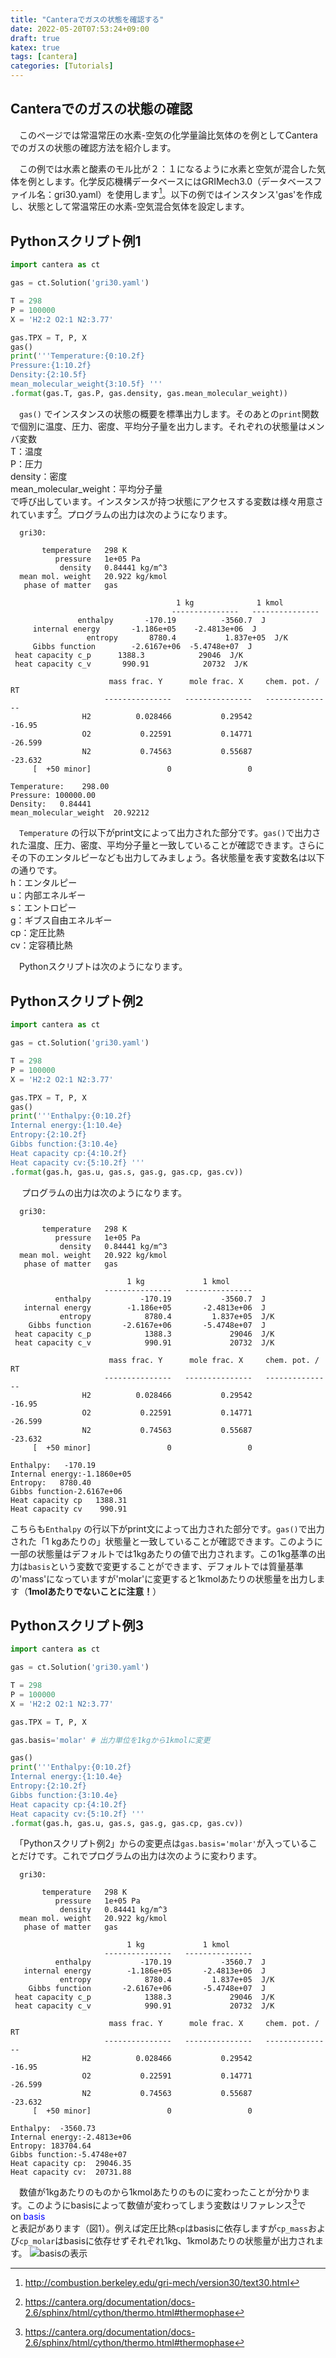 ```yaml
---
title: "Canteraでガスの状態を確認する"
date: 2022-05-20T07:53:24+09:00
draft: true
katex: true
tags: [cantera]
categories: [Tutorials]
---
```


## Canteraでのガスの状態の確認

　このページでは常温常圧の水素-空気の化学量論比気体のを例としてCanteraでのガスの状態の確認方法を紹介します。

　この例では水素と酸素のモル比が２：１になるように水素と空気が混合した気体を例とします。化学反応機構データベースにはGRIMech3.0（データベースファイル名：gri30.yaml）を使用します[^1]。以下の例ではインスタンス'gas'を作成し、状態として常温常圧の水素-空気混合気体を設定します。
[^1]: http://combustion.berkeley.edu/gri-mech/version30/text30.html

 
## Pythonスクリプト例1

```python
import cantera as ct

gas = ct.Solution('gri30.yaml')

T = 298
P = 100000
X = 'H2:2 O2:1 N2:3.77'

gas.TPX = T, P, X
gas()
print('''Temperature:{0:10.2f} 
Pressure:{1:10.2f} 
Density:{2:10.5f} 
mean_molecular_weight{3:10.5f} '''
.format(gas.T, gas.P, gas.density, gas.mean_molecular_weight))
```

　`gas()` でインスタンスの状態の概要を標準出力します。そのあとの`print`関数で個別に温度、圧力、密度、平均分子量を出力します。それぞれの状態量はメンバ変数  
T：温度  
P：圧力  
density：密度  
mean\_molecular\_weight：平均分子量  
で呼び出しています。インスタンスが持つ状態にアクセスする変数は様々用意されています[^2]。プログラムの出力は次のようになります。
[^2]: https://cantera.org/documentation/docs-2.6/sphinx/html/cython/thermo.html#thermophase

```text
  gri30:

       temperature   298 K
          pressure   1e+05 Pa
           density   0.84441 kg/m^3
  mean mol. weight   20.922 kg/kmol
   phase of matter   gas

                                     1 kg              1 kmol     
                                    ---------------   ---------------
               enthalpy       -170.19          -3560.7  J
     internal energy       -1.186e+05    -2.4813e+06  J
                 entropy       8780.4           1.837e+05  J/K
     Gibbs function        -2.6167e+06  -5.4748e+07  J
 heat capacity c_p      1388.3            29046  J/K
 heat capacity c_v       990.91            20732  J/K

                      mass frac. Y      mole frac. X     chem. pot. / RT
                     ---------------   ---------------   ---------------
                H2          0.028466           0.29542            -16.95
                O2           0.22591           0.14771           -26.599
                N2           0.74563           0.55687           -23.632
     [  +50 minor]                 0                 0  

Temperature:    298.00 
Pressure: 100000.00 
Density:   0.84441 
mean_molecular_weight  20.92212
```

　`Temperature` の行以下がprint文によって出力された部分です。`gas()`で出力された温度、圧力、密度、平均分子量と一致していることが確認できます。さらにその下のエンタルピーなども出力してみましょう。各状態量を表す変数名は以下の通りです。  
h：エンタルピー  
u：内部エネルギー  
s：エントロピー  
g：ギブス自由エネルギー  
cp：定圧比熱  
cv：定容積比熱  

　Pythonスクリプトは次のようになります。
　
## Pythonスクリプト例2

```python
import cantera as ct

gas = ct.Solution('gri30.yaml')

T = 298
P = 100000
X = 'H2:2 O2:1 N2:3.77'

gas.TPX = T, P, X
gas()
print('''Enthalpy:{0:10.2f} 
Internal energy:{1:10.4e} 
Entropy:{2:10.2f} 
Gibbs function:{3:10.4e} 
Heat capacity cp:{4:10.2f} 
Heat capacity cv:{5:10.2f} '''
.format(gas.h, gas.u, gas.s, gas.g, gas.cp, gas.cv))
```
　
プログラムの出力は次のようになります。

```text
  gri30:

       temperature   298 K
          pressure   1e+05 Pa
           density   0.84441 kg/m^3
  mean mol. weight   20.922 kg/kmol
   phase of matter   gas

                          1 kg             1 kmol     
                     ---------------   ---------------
          enthalpy           -170.19           -3560.7  J
   internal energy        -1.186e+05       -2.4813e+06  J
           entropy            8780.4         1.837e+05  J/K
    Gibbs function       -2.6167e+06       -5.4748e+07  J
 heat capacity c_p            1388.3             29046  J/K
 heat capacity c_v            990.91             20732  J/K

                      mass frac. Y      mole frac. X     chem. pot. / RT
                     ---------------   ---------------   ---------------
                H2          0.028466           0.29542            -16.95
                O2           0.22591           0.14771           -26.599
                N2           0.74563           0.55687           -23.632
     [  +50 minor]                 0                 0  

Enthalpy:   -170.19 
Internal energy:-1.1860e+05 
Entropy:   8780.40 
Gibbs function-2.6167e+06 
Heat capacity cp   1388.31 
Heat capacity cv    990.91 
```
 こちらも`Enthalpy` の行以下がprint文によって出力された部分です。`gas()`で出力された「1 kgあたりの」状態量と一致していることが確認できます。このように一部の状態量はデフォルトでは1kgあたりの値で出力されます。この1kg基準の出力は`basis`という変数で変更することができます、デフォルトでは質量基準の'mass'になっていますが'molar'に変更すると1kmolあたりの状態量を出力します（**1molあたりでないことに注意！**）
 
## Pythonスクリプト例3

```python
import cantera as ct

gas = ct.Solution('gri30.yaml')

T = 298
P = 100000
X = 'H2:2 O2:1 N2:3.77'

gas.TPX = T, P, X

gas.basis='molar' # 出力単位を1kgから1kmolに変更

gas()
print('''Enthalpy:{0:10.2f} 
Internal energy:{1:10.4e} 
Entropy:{2:10.2f} 
Gibbs function:{3:10.4e} 
Heat capacity cp:{4:10.2f} 
Heat capacity cv:{5:10.2f} '''
.format(gas.h, gas.u, gas.s, gas.g, gas.cp, gas.cv))
```
　「Pythonスクリプト例2」からの変更点は`gas.basis='molar'`が入っていることだけです。これでプログラムの出力は次のように変わります。
```text
  gri30:

       temperature   298 K
          pressure   1e+05 Pa
           density   0.84441 kg/m^3
  mean mol. weight   20.922 kg/kmol
   phase of matter   gas

                          1 kg             1 kmol     
                     ---------------   ---------------
          enthalpy           -170.19           -3560.7  J
   internal energy        -1.186e+05       -2.4813e+06  J
           entropy            8780.4         1.837e+05  J/K
    Gibbs function       -2.6167e+06       -5.4748e+07  J
 heat capacity c_p            1388.3             29046  J/K
 heat capacity c_v            990.91             20732  J/K

                      mass frac. Y      mole frac. X     chem. pot. / RT
                     ---------------   ---------------   ---------------
                H2          0.028466           0.29542            -16.95
                O2           0.22591           0.14771           -26.599
                N2           0.74563           0.55687           -23.632
     [  +50 minor]                 0                 0  

Enthalpy:  -3560.73 
Internal energy:-2.4813e+06 
Entropy: 183704.64 
Gibbs function:-5.4748e+07 
Heat capacity cp:  29046.35 
Heat capacity cv:  20731.88 
```
　数値が1kgあたりのものから1kmolあたりのものに変わったことが分かります。このようにbasisによって数値が変わってしまう変数はリファレンス[^2]で  
on <span style="color: blue; ">basis</span>  
 と表記があります（図1）。例えば定圧比熱`cp`はbasisに依存しますが`cp_mass`および`cp_molar`はbasisに依存せずそれぞれ1kg、1kmolあたりの状態量が出力されます。
![basisの表示](/img/cantera_cp_basis.png "図1. Cantera公式ページのcp（定圧熱容量）に関する記述")

